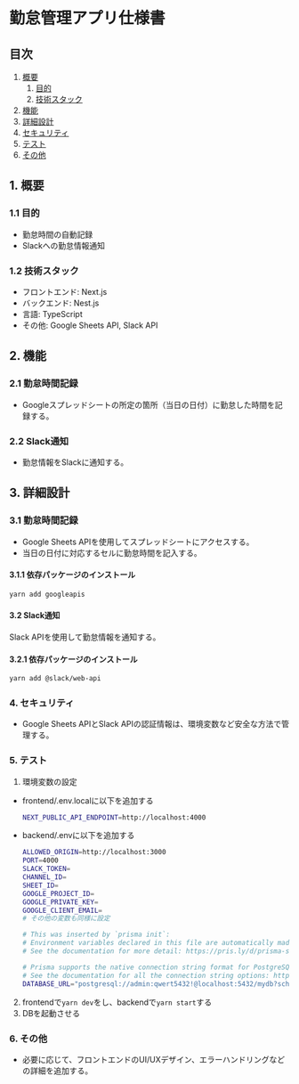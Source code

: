 # 勤怠管理アプリ仕様書

## 目次
1. [概要](#1-概要)
   1. [目的](#11-目的)
   2. [技術スタック](#12-技術スタック)
2. [機能](#2-機能)
3. [詳細設計](#3-詳細設計)
4. [セキュリティ](#4-セキュリティ)
5. [テスト](#5-テスト)
6. [その他](#6-その他)

## 1. 概要

### 1.1 目的
- 勤怠時間の自動記録
- Slackへの勤怠情報通知

### 1.2 技術スタック
- フロントエンド: Next.js
- バックエンド: Nest.js
- 言語: TypeScript
- その他: Google Sheets API, Slack API

## 2. 機能

### 2.1 勤怠時間記録
- Googleスプレッドシートの所定の箇所（当日の日付）に勤怠した時間を記録する。

### 2.2 Slack通知
- 勤怠情報をSlackに通知する。

## 3. 詳細設計

### 3.1 勤怠時間記録
- Google Sheets APIを使用してスプレッドシートにアクセスする。
- 当日の日付に対応するセルに勤怠時間を記入する。

#### 3.1.1 依存パッケージのインストール

```bash
yarn add googleapis
```

#### 3.2 Slack通知

Slack APIを使用して勤怠情報を通知する。

#### 3.2.1 依存パッケージのインストール

```bash
yarn add @slack/web-api
```
### 4. セキュリティ

- Google Sheets APIとSlack APIの認証情報は、環境変数など安全な方法で管理する。

### 5. テスト

1. 環境変数の設定
- frontend/.env.localに以下を追加する
  ```bash
  NEXT_PUBLIC_API_ENDPOINT=http://localhost:4000
  ```
- backend/.envに以下を追加する
  ```bash
  ALLOWED_ORIGIN=http://localhost:3000
  PORT=4000
  SLACK_TOKEN=
  CHANNEL_ID=
  SHEET_ID=
  GOOGLE_PROJECT_ID=
  GOOGLE_PRIVATE_KEY=
  GOOGLE_CLIENT_EMAIL=
  # その他の変数も同様に設定

  # This was inserted by `prisma init`:
  # Environment variables declared in this file are automatically made available to Prisma.
  # See the documentation for more detail: https://pris.ly/d/prisma-schema#accessing-environment-variables-from-the-schema

  # Prisma supports the native connection string format for PostgreSQL, MySQL, SQLite, SQL Server, MongoDB and CockroachDB.
  # See the documentation for all the connection string options: https://pris.ly/d/connection-strings
  DATABASE_URL="postgresql://admin:qwert5432!@localhost:5432/mydb?schema=public"
  ```

2. frontendで`yarn dev`をし、backendで`yarn start`する
3. DBを起動させる

### 6. その他

- 必要に応じて、フロントエンドのUI/UXデザイン、エラーハンドリングなどの詳細を追加する。
